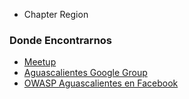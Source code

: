 
* Chapter Region


### Donde Encontrarnos
* [Meetup](https://www.meetup.com/owasp-aguascalientes-meetup-group/)
* [Aguascalientes Google Group](https://groups.google.com/a/owasp.org/forum/?hl=en#!forum/aguascalientes-chapter)
* [OWASP Aguascalientes en Facebook](https://www.facebook.com/OWASPAguascalientes/)
